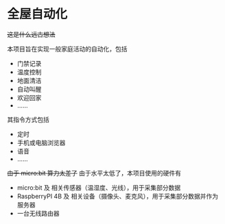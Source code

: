 # 全屋自动化

~~这是什么远古想法~~

本项目旨在实现一般家庭活动的自动化，包括
- 门禁记录
- 温度控制
- 地面清洁
- 自动叫醒
- 欢迎回家
- ……

其指令方式包括
- 定时
- 手机或电脑浏览器
- 语音
- ……

~~由于 micro:bit 算力太差了~~ 由于水平太低了，本项目使用的硬件有
- micro:bit 及 相关传感器（温湿度、光线），用于采集部分数据
- RaspberryPI 4B 及 相关设备（摄像头、麦克风），用于采集部分数据并作为服务器
- 一台无线路由器
